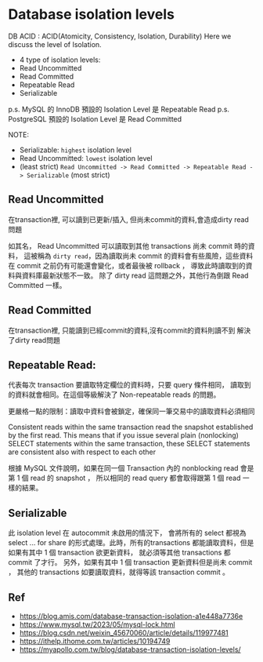 # Database isolation levels

DB ACID : ACID(Atomicity, Consistency, Isolation, Durability)
Here we discuss the level of Isolation.

- 4 type of isolation levels:
 - Read Uncommitted
 - Read Committed
 - Repeatable Read
 - Serializable

p.s. MySQL 的 InnoDB 預設的 Isolation Level 是 Repeatable Read
p.s. PostgreSQL 預設的 Isolation Level 是 Read Committed

NOTE:
 - Serializable: `highest` isolation level
 - Read Uncommitted: `lowest` isolation level
 - (least strict) `Read Uncommitted -> Read Committed -> Repeatable Read -> Serializable` (most strict)


## Read Uncommitted

在transaction裡, 可以讀到已更新/插入, 但尚未commit的資料,會造成dirty read問題

如其名， Read Uncommitted 可以讀取到其他 transactions 尚未 commit 時的資料，
這被稱為 `dirty read`，因為讀取尚未 commit 的資料會有些風險，這些資料在 commit 之前仍有可能還會變化，或者最後被 rollback ，
導致此時讀取到的資料與資料庫最新狀態不一致。
除了 dirty read 這問題之外，其他行為倒跟 Read Committed 一樣。


## Read Committed

在transaction裡, 只能讀到已經commit的資料,沒有commit的資料則讀不到
解決了dirty read問題


## Repeatable Read:

代表每次 transaction 要讀取特定欄位的資料時，只要 query 條件相同，
讀取到的資料就會相同。在這個等級解決了 Non-repeatable reads 的問題。

更嚴格一點的限制：讀取中資料會被鎖定，確保同一筆交易中的讀取資料必須相同


Consistent reads within the same transaction read the snapshot established by the first read. This means that if you issue several plain (nonlocking) SELECT statements within the same transaction, these SELECT statements are consistent also with respect to each other

根據 MySQL 文件說明，如果在同一個 Transaction 內的 nonblocking read 會是第 1 個 read 的 snapshot ， 所以相同的 read query 都會取得跟第 1 個 read 一樣的結果。


## Serializable

此 isolation level 在 autocommit 未啟用的情況下，
會將所有的 select 都視為 select ... for share 的形式處理。此時，所有的transactions 都能讀取資料，但是如果有其中 1 個 transaction 欲更新資料，
就必須等其他 transactions 都 commit 了才行。
另外，如果有其中 1 個 transaction 更新資料但是尚未 commit ，
其他的 transactions 如要讀取資料，就得等該 transaction commit 。

## Ref

- https://blog.amis.com/database-transaction-isolation-a1e448a7736e
- https://www.mysql.tw/2023/05/mysql-lock.html
- https://blog.csdn.net/weixin_45670060/article/details/119977481
- https://ithelp.ithome.com.tw/articles/10194749
- https://myapollo.com.tw/blog/database-transaction-isolation-levels/

